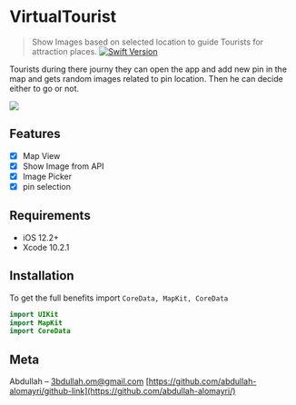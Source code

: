 # VirtualTourist
> Show Images based on selected location to guide Tourists for attraction places.
[![Swift Version][swift-image]][swift-url]


 Tourists during there journy they can open the app and add new pin in the map and gets random images related to pin location.
 Then he can decide either to go or not.

![](header.png)

## Features

- [x] Map View 
- [x] Show Image from API
- [x] Image Picker
- [x] pin selection

## Requirements

- iOS 12.2+
- Xcode 10.2.1

## Installation

To get the full benefits import `CoreData, MapKit, CoreData` 

``` swift
import UIKit
import MapKit
import CoreData

```
## Meta
Abdullah – 3bdullah.om@gmail.com
[https://github.com/abdullah-alomayri/github-link](https://github.com/abdullah-alomayri/)

[swift-image]:https://img.shields.io/badge/swift-4.0-orange.svg
[swift-url]: https://swift.org/
